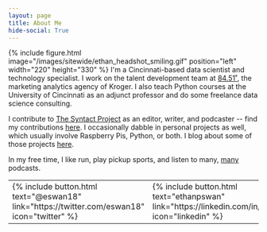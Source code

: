 ```yaml
---
layout: page
title: About Me
hide-social: True
---
```


{% include figure.html image="/images/sitewide/ethan_headshot_smiling.gif" position="left" width="220" height="330" %}
I'm a Cincinnati-based data scientist and technology specialist. I work on the talent development team at <a href="http://www.8451.com">84.51˚</a>, the marketing analytics agency of Kroger.
I also teach Python courses at the University of Cincinnati as an adjunct professor and do some freelance data science consulting.

I contribute to [The Syntact Project](http://syntactproject.com) as an editor, writer, and podcaster --
find my contributions [here](http://syntactproject.com/contributors/ethan_swan.html).
I occasionally dabble in personal projects as well, which usually involve Raspberry Pis, Python, or both.
I blog about some of those projects [here](/).

In my free time, I like run, play pickup sports, and listen to many, [many](/rec_content.html) podcasts.




<table><tr>
<td>
  {% include button.html text="@eswan18" link="https://twitter.com/eswan18" icon="twitter" %}
</td><td>
  {% include button.html text="ethanpswan" link="https://linkedin.com/in/ethanpswan" icon="linkedin" %}
</td><td>
  {% include button.html text="eswan18" link="https://github.com/eswan18" icon="github" %}
</td>
